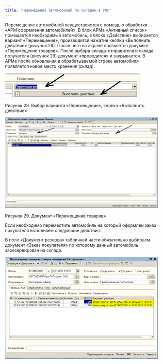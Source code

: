 ```yaml
---
title: "Перемещение автомобилей по складам в УПП"
---
```


Перемещение автомобилей осуществляется с помощью обработки «АРМ оформления автомобилей». В блок АРМа «Активный список» помещается необходимый автомобиль, в блоке «Действие» выбирается вариант «Перемещение», производится нажатие кнопки «Выполнить действие» (рисунок 28). После чего на экране появляется документ «Перемещение товаров». После выбора склада-отправителя и склада получателя (рисунок 29) документ «проводится» и закрывается. В АРМе после обновления в обрабатываемой строке автомобиля появляется новое место хранения (склад).

![](_attach/lu20443snoa_tmp_d322efbc6f3324f5.jpg)

Рисунок 28. Выбор варианта «Перемещение», кнопка «Выполнить действие»

![](_attach/lu20443snoa_tmp_92640e403ef16c82.jpg)

Рисунок 29. Документ «Перемещение товаров»

Если необходимо переместить автомобиль на который оформлен заказ покупателя выполняем следующие действия:

В поле «Документ резерва» табличной части обязательно выбираем документ «Заказ покупателя» по которому данный автомобиль зарезервирован на складе.

![](_attach/lu20443snoa_tmp_321ddf6da47fc36c.png)
